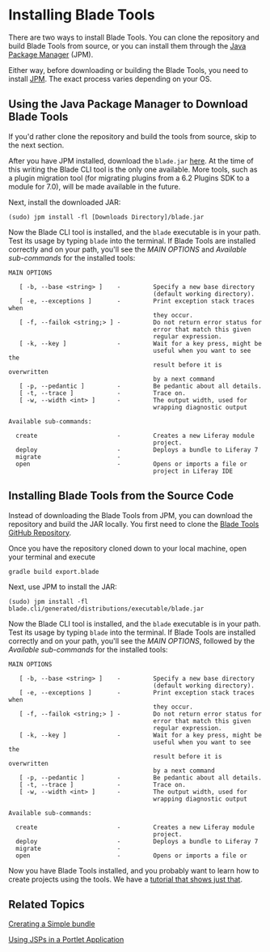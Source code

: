 # Installing Blade Tools [](id=installing-blade-tools)

There are two ways to install Blade Tools. You can clone the repository and
build Blade Tools from source, or you can install them through the 
[Java Package Manager](http://jpm4j.org) (JPM). 

Either way, before downloading or building the Blade Tools, you need to install
[JPM](http://jpm4j.org/#!/md/install). The exact process varies depending on
your OS.

## Using the Java Package Manager to Download Blade Tools [](id=using-the-java-package-manager-to-download-blade-tools)

If you'd rather clone the repository and build the tools from source, skip to
the next section.

After you have JPM installed, download the `blade.jar`
[here](https://liferay-test-01.ci.cloudbees.com/job/blade.tools/lastSuccessfulBuild/artifact/blade.cli/generated/distributions/executable/blade.jar).
At the time of this writing the Blade CLI tool is the only one available. More
tools, such as a plugin migration tool (for migrating plugins from a 6.2 Plugins
SDK to a module for 7.0), will be made available in the future. 

Next, install the downloaded JAR:

    (sudo) jpm install -fl [Downloads Directory]/blade.jar

Now the Blade CLI tool is installed, and the `blade` executable is in your path.
Test its usage by typing `blade` into the terminal. If Blade Tools are
installed correctly and on your path, you'll see the *MAIN OPTIONS* and
*Available sub-commands* for the installed tools:

    MAIN OPTIONS

       [ -b, --base <string> ]    -         Specify a new base directory
                                            (default working directory).
       [ -e, --exceptions ]       -         Print exception stack traces when
                                            they occur.
       [ -f, --failok <string;> ] -         Do not return error status for
                                            error that match this given
                                            regular expression.
       [ -k, --key ]              -         Wait for a key press, might be
                                            useful when you want to see the
                                            result before it is overwritten
                                            by a next command
       [ -p, --pedantic ]         -         Be pedantic about all details.
       [ -t, --trace ]            -         Trace on.
       [ -w, --width <int> ]      -         The output width, used for
                                            wrapping diagnostic output

    Available sub-commands: 

      create                      -         Creates a new Liferay module
                                            project. 
      deploy                      -         Deploys a bundle to Liferay 7 
      migrate                     -
      open                        -         Opens or imports a file or
                                            project in Liferay IDE 


## Installing Blade Tools from the Source Code [](id=installing-blade-tools-from-the-source-code)

Instead of downloading the Blade Tools from JPM, you can download the repository
and build the JAR locally. You first need to clone the [Blade Tools GitHub Repository](https://github.com/gamerson/blade.tools). 

Once you have the repository cloned down to your local machine, open your
terminal and execute

    gradle build export.blade

Next, use JPM to install the JAR:

    (sudo) jpm install -fl blade.cli/generated/distributions/executable/blade.jar

Now the Blade CLI tool is installed, and the `blade` executable is in your
path. Test its usage by typing `blade` into the terminal. If Blade Tools are
installed correctly and on your path, you'll see the *MAIN OPTIONS*, followed
by the *Available sub-commands* for the installed tools:

    MAIN OPTIONS

       [ -b, --base <string> ]    -         Specify a new base directory
                                            (default working directory).
       [ -e, --exceptions ]       -         Print exception stack traces when
                                            they occur.
       [ -f, --failok <string;> ] -         Do not return error status for
                                            error that match this given
                                            regular expression.
       [ -k, --key ]              -         Wait for a key press, might be
                                            useful when you want to see the
                                            result before it is overwritten
                                            by a next command
       [ -p, --pedantic ]         -         Be pedantic about all details.
       [ -t, --trace ]            -         Trace on.
       [ -w, --width <int> ]      -         The output width, used for
                                            wrapping diagnostic output

    Available sub-commands: 

      create                      -         Creates a new Liferay module
                                            project. 
      deploy                      -         Deploys a bundle to Liferay 7 
      migrate                     -
      open                        -         Opens or imports a file or

Now you have Blade Tools installed, and you probably want to learn how to
create projects using the tools. We have a [tutorial that shows just that](/develop/tutorials/-/knowledge_base/7-0/blade-tools-bundle-creation).

## Related Topics [](id=related-topics)

[Crerating a Simple bundle](/develop/tutorials/-/knowledge_base/7-0/creating-a-simple-bundle)

[Using JSPs in a Portlet Application](/develop/tutorials/-/knowledge_base/7-0/using-jsps-in-a-portlet-application)
